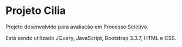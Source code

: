 # Projeto Cilia

Projeto desenvolvido para avaliação em Processo Seletivo.

Está sendo utilizado JQuery, JavaScript, Bootstrap 3.3.7, HTML e CSS.

